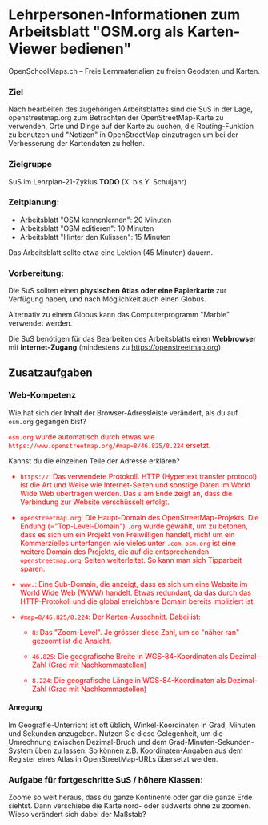 Lehrpersonen-Informationen zum Arbeitsblatt "OSM.org als Karten-Viewer bedienen"
===
OpenSchoolMaps.ch &ndash; Freie Lernmaterialien zu freien Geodaten und Karten.
### Ziel

Nach bearbeiten des zugehörigen Arbeitsblattes sind die SuS in der Lage, openstreetmap.org zum Betrachten der OpenStreetMap-Karte zu verwenden, Orte und Dinge auf der Karte zu suchen, die Routing-Funktion zu benutzen und "Notizen" in OpenStreetMap einzutragen um bei der Verbesserung der Kartendaten zu helfen.

### Zielgruppe

SuS im Lehrplan-21-Zyklus **TODO** (X. bis Y. Schuljahr)

### Zeitplanung:

* Arbeitsblatt "OSM kennenlernen": 20 Minuten
* Arbeitsblatt "OSM editieren": 10 Minuten
* Arbeitsblatt "Hinter den Kulissen": 15 Minuten

Das Arbeitsblatt sollte etwa eine Lektion (45 Minuten) dauern.

### Vorbereitung:
Die SuS sollten einen **physischen Atlas oder eine Papierkarte** zur Verfügung haben, und nach Möglichkeit auch einen Globus.

Alternativ zu einem Globus kann das Computerprogramm "Marble" verwendet werden.

Die SuS benötigen für das Bearbeiten des Arbeitsblatts einen **Webbrowser** mit **Internet-Zugang** (mindestens zu https://openstreetmap.org).

## Zusatzaufgaben

### Web-Kompetenz

Wie hat sich der Inhalt der Browser-Adressleiste verändert, als du auf `osm.org` gegangen bist?

<span style='color:red'>`osm.org` wurde automatisch durch etwas wie `https://www.openstreetmap.org/#map=8/46.825/8.224` ersetzt.</span>

Kannst du die einzelnen Teile der Adresse erklären?

<div style='color:red'>

* `https://`: Das verwendete Protokoll. HTTP (Hypertext transfer protocol) ist die Art und Weise wie Internet-Seiten und sonstige Daten im World Wide Web übertragen werden. Das `s` am Ende zeigt an, dass die Verbindung zur Website verschüsselt erfolgt.

* `openstreetmap.org`: Die Haupt-Domain des OpenStreetMap-Projekts. Die Endung (="Top-Level-Domain") `.org` wurde gewählt, um zu betonen, dass es sich um ein Projekt von Freiwilligen handelt, nicht um ein Kommerzielles unterfangen wie vieles unter `.com`. `osm.org` ist eine weitere Domain des Projekts, die auf die entsprechenden `openstreetmap.org`-Seiten weiterleitet. So kann man sich Tipparbeit sparen.

* `www.`: Eine Sub-Domain, die anzeigt, dass es sich um eine Website im World Wide Web (WWW) handelt. Etwas redundant, da das durch das HTTP-Protokoll und die global erreichbare Domain bereits impliziert ist.

* `#map=8/46.825/8.224`: Der Karten-Ausschnitt. Dabei ist:

  * `8`: Das "Zoom-Level". Je grösser diese Zahl, um so "näher ran" gezoomt ist die Ansicht.

  * `46.825`: Die geografische Breite in WGS-84-Koordinaten als Dezimal-Zahl (Grad mit Nachkommastellen)

  * `8.224`: Die geografische Länge in WGS-84-Koordinaten als Dezimal-Zahl (Grad mit Nachkommastellen)
</div>

#### Anregung

Im Geografie-Unterricht ist oft üblich, Winkel-Koordinaten in Grad, Minuten und Sekunden anzugeben. Nutzen Sie diese Gelegenheit, um die Umrechnung zwischen Dezimal-Bruch und dem Grad-Minuten-Sekunden-System üben zu lassen. So können z.B. Koordinaten-Angaben aus dem Register eines Atlas in OpenStreetMap-URLs übersetzt werden.

### Aufgabe für fortgeschritte SuS / höhere Klassen:

Zoome so weit heraus, dass du ganze Kontinente oder gar die ganze Erde siehtst. Dann verschiebe die Karte nord- oder südwerts ohne zu zoomen. Wieso verändert sich dabei der Maßstab?
